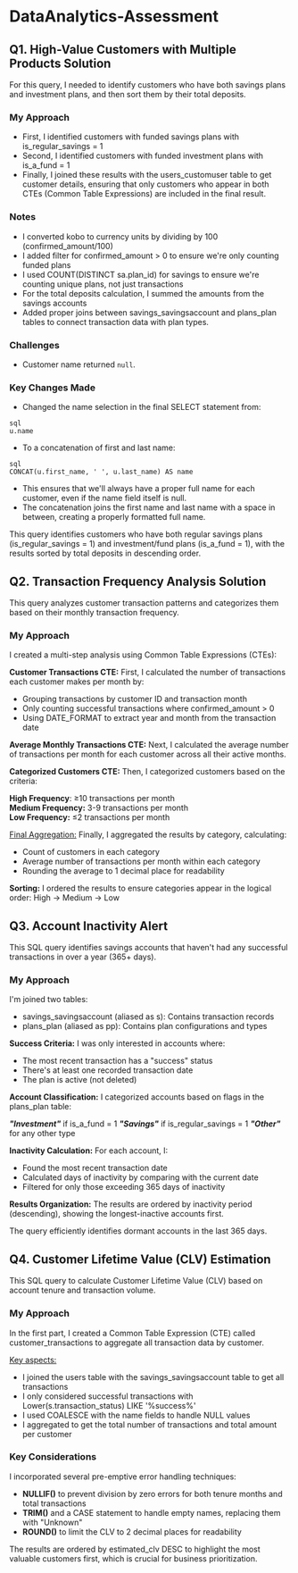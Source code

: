 # DataAnalytics-Assessment
## Q1. High-Value Customers with Multiple Products Solution
For this query, I needed to identify customers who have both savings plans and investment plans, and then sort them by their total deposits.

### My Approach

* First, I identified customers with funded savings plans with is_regular_savings = 1
* Second, I identified customers with funded investment plans with is_a_fund = 1
* Finally, I joined these results with the users_customuser table to get customer details, ensuring that only customers who appear in both CTEs (Common Table Expressions) are included in the final result.

### Notes

* I converted kobo to currency units by dividing by 100 (confirmed_amount/100)
* I added filter for confirmed_amount > 0 to ensure we're only counting funded plans
* I used COUNT(DISTINCT sa.plan_id) for savings to ensure we're counting unique plans, not just transactions
* For the total deposits calculation, I summed the amounts from the savings accounts
* Added proper joins between savings_savingsaccount and plans_plan tables to connect transaction data with plan types.

### Challenges
* Customer name returned `null`.
  
### Key Changes Made
* Changed the name selection in the final SELECT statement from:
```
sql
u.name
 ```
* To a concatenation of first and last name:
 ```
sql
CONCAT(u.first_name, ' ', u.last_name) AS name
 ```
* This ensures that we'll always have a proper full name for each customer, even if the name field itself is null.
* The concatenation joins the first name and last name with a space in between, creating a properly formatted full name.

This query identifies customers who have both regular savings plans (is_regular_savings = 1) and investment/fund plans (is_a_fund = 1), with the results sorted by total deposits in descending order.

## Q2. Transaction Frequency Analysis Solution
This query analyzes customer transaction patterns and categorizes them based on their monthly transaction frequency.

### My Approach
I created a multi-step analysis using Common Table Expressions (CTEs):

**Customer Transactions CTE:** First, I calculated the number of transactions each customer makes per month by:

* Grouping transactions by customer ID and transaction month
* Only counting successful transactions where confirmed_amount > 0
* Using DATE_FORMAT to extract year and month from the transaction date


**Average Monthly Transactions CTE:** Next, I calculated the average number of transactions per month for each customer across all their active months.  

**Categorized Customers CTE:** Then, I categorized customers based on the criteria:

**High Frequency**: ≥10 transactions per month  
**Medium Frequency:** 3-9 transactions per month  
**Low Frequency:** ≤2 transactions per month  


<ins>Final Aggregation:</ins> Finally, I aggregated the results by category, calculating:

* Count of customers in each category
* Average number of transactions per month within each category
* Rounding the average to 1 decimal place for readability


**Sorting:** I ordered the results to ensure categories appear in the logical order: High → Medium → Low


## Q3. Account Inactivity Alert
This SQL query identifies savings accounts that haven't had any successful transactions in over a year (365+ days). 

### My Approach

I'm joined two tables:

* savings_savingsaccount (aliased as s): Contains transaction records
* plans_plan (aliased as pp): Contains plan configurations and types


**Success Criteria:** I was only interested in accounts where:

* The most recent transaction has a "success" status
* There's at least one recorded transaction date
* The plan is active (not deleted)


**Account Classification:** I categorized accounts based on flags in the plans_plan table:

***"Investment"*** if is_a_fund = 1
***"Savings"*** if is_regular_savings = 1
***"Other"*** for any other type


**Inactivity Calculation:** For each account, I:

* Found the most recent transaction date
* Calculated days of inactivity by comparing with the current date
* Filtered for only those exceeding 365 days of inactivity

**Results Organization:** The results are ordered by inactivity period (descending), showing the longest-inactive accounts first.

The query efficiently identifies dormant accounts in the last 365 days.

## Q4. Customer Lifetime Value (CLV) Estimation

This SQL query to calculate Customer Lifetime Value (CLV) based on account tenure and transaction volume.   

### My Approach
 
In the first part, I created a Common Table Expression (CTE) called customer_transactions to aggregate all transaction data by customer.  

<ins>Key aspects:</ins>

* I joined the users table with the savings_savingsaccount table to get all transactions
* I only considered successful transactions with Lower(s.transaction_status) LIKE '%success%'
* I used COALESCE with the name fields to handle NULL values
* I aggregated to get the total number of transactions and total amount per customer

### Key Considerations
I incorporated several pre-emptive error handling techniques:

* **NULLIF()** to prevent division by zero errors for both tenure months and total transactions
* **TRIM()** and a CASE statement to handle empty names, replacing them with "Unknown"
* **ROUND()** to limit the CLV to 2 decimal places for readability

The results are ordered by estimated_clv DESC to highlight the most valuable customers first, which is crucial for business prioritization.
